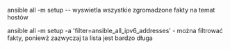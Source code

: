 ansible all -m setup -- wyswietla wszystkie zgromadzone fakty na temat hostów

ansible all -m setup -a 'filter=ansible_all_ipv6_addresses' - można filtrować fakty, poniewż zazwyczaj ta lista jest bardzo długa

